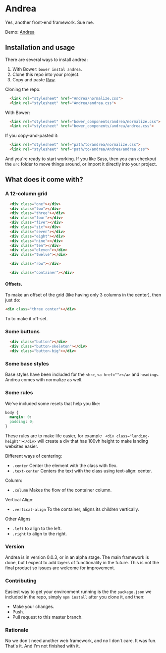 # Andrea

Yes, another front-end framework. Sue me.

Demo: [Andrea](http://oelizondo.github.io/Andrea/)

## Installation and usage

There are several ways to install andrea:

1. With Bower: ```bower instal andrea```.
2. Clone this repo into your project.
3. Copy and paste [Raw](https://raw.githubusercontent.com/oelizondo/Andrea/master/andrea.css).

Cloning the repo:
```html
  <link rel="stylesheet" href="Andrea/normalize.css">
  <link rel="stylesheet" href="Andrea/andrea.css">
```
With Bower:
```html
  <link rel="stylesheet" href="bower_components/andrea/normalize.css">
  <link rel="stylesheet" href="bower_components/andrea/andrea.css">
```
If you copy-and-pasted it:
```html
  <link rel="stylesheet" href="path/to/andrea/normalize.css">
  <link rel="stylesheet" href="path/to/andrea/Andrea/andrea.css">
```

And you're ready to start working. If you like Sass, then you can checkout the ```src``` folder to move things around, or import it directly into your project.


## What does it come with?

### A 12-column grid

```html
  <div class="one"></div>
  <div class="two"></div>
  <div class="three"></div>
  <div class="four"></div>
  <div class="five"></div>
  <div class="six"></div>
  <div class="seven"></div>
  <div class="eight"></div>
  <div class="nine"></div>
  <div class="ten"></div>
  <div class="eleven"></div>
  <div class="twelve"></div>

  <div class="row"></div>

  <div class="container"></div>
```

#### Offsets. 

To make an offset of the grid (like having only 3 columns in the center), then just do:

```html
<div class="three center"></div>
``` 
To to make it off-set.


### Some buttons

```html
  <div class="button"></div>
  <div class="button-skeleton"></div>
  <div class="button-big"></div>
```

### Some base styles

Base styles have been included for the ```<hr>```, ```<a href=""></a>``` and ```headings```. Andrea comes with normalize as well.

### Some rules

We've included some resets that help you like:

```css
body {
  margin: 0:
  padding: 0;
}
```

These rules are to make life easier, for example ``` <div class="landing-height"></div>``` will create a div that has 100vh height to make landing websites easier.

Different ways of centering:

* ```.center``` Center the element with the class with flex.
* ```.text-center``` Centers the text with the class using text-align: center.

Column:

* ```.column``` Makes the flow of the container column.

Vertical Align:

* ```.vertical-align``` To the container, aligns its children vertically.

Other Aligns

* ```.left``` to align to the left.
* ```.right``` to align to the right.


### Version

Andrea is in version 0.0.3, or in an alpha stage. The main framework is done, but I expect to add layers of functionality in the future. This is not the final product so issues are welcome for improvement.

### Contributing

Easiest way to get your environment running is the the ```package.json``` we included in the repo, simply ```npm install``` after you clone it, and then:

* Make your changes.
* Push.
* Pull request to this master branch.

### Rationale

No we don't need another web framework, and no I don't care. It was fun. That's it. And I'm not finished with it.